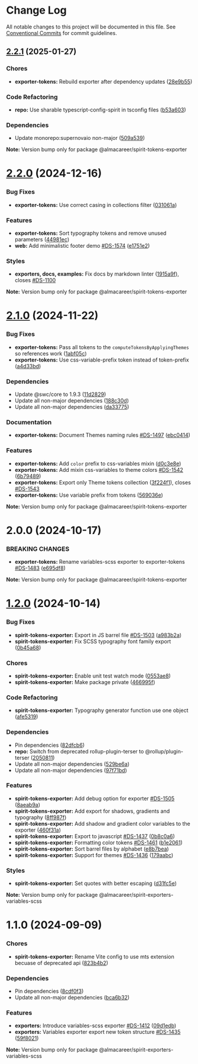 # Change Log

All notable changes to this project will be documented in this file.
See [Conventional Commits](https://conventionalcommits.org) for commit guidelines.

<a name="2.2.1"></a>

## [2.2.1](https://github.com/lmc-eu/spirit-design-system/compare/@almacareer/spirit-tokens-exporter@2.2.0...@almacareer/spirit-tokens-exporter@2.2.1) (2025-01-27)

### Chores

- **exporter-tokens:** Rebuild exporter after dependency updates ([28e9b55](https://github.com/lmc-eu/spirit-design-system/commit/28e9b55))

### Code Refactoring

- **repo:** Use sharable typescript-config-spirit in tsconfig files ([b53a603](https://github.com/lmc-eu/spirit-design-system/commit/b53a603))

### Dependencies

- Update monorepo:supernovaio non-major ([509a539](https://github.com/lmc-eu/spirit-design-system/commit/509a539))

**Note:** Version bump only for package @almacareer/spirit-tokens-exporter

<a name="2.2.0"></a>

# [2.2.0](https://github.com/lmc-eu/spirit-design-system/compare/@almacareer/spirit-tokens-exporter@2.1.0...@almacareer/spirit-tokens-exporter@2.2.0) (2024-12-16)

### Bug Fixes

- **exporter-tokens:** Use correct casing in collections filter ([031061a](https://github.com/lmc-eu/spirit-design-system/commit/031061a))

### Features

- **exporter-tokens:** Sort typography tokens and remove unused parameters ([44981ec](https://github.com/lmc-eu/spirit-design-system/commit/44981ec))
- **web:** Add minimalistic footer demo [#DS-1574](https://github.com/lmc-eu/spirit-design-system/issues/DS-1574) ([e1751e2](https://github.com/lmc-eu/spirit-design-system/commit/e1751e2))

### Styles

- **exporters, docs, examples:** Fix docs by markdown linter ([1915a9f](https://github.com/lmc-eu/spirit-design-system/commit/1915a9f)), closes [#DS-1100](https://github.com/lmc-eu/spirit-design-system/issues/DS-1100)

**Note:** Version bump only for package @almacareer/spirit-tokens-exporter

<a name="2.1.0"></a>

# [2.1.0](https://github.com/lmc-eu/spirit-design-system/compare/@almacareer/spirit-tokens-exporter@2.0.0...@almacareer/spirit-tokens-exporter@2.1.0) (2024-11-22)

### Bug Fixes

- **exporter-tokens:** Pass all tokens to the `computeTokensByApplyingThemes` so references work ([1abf05c](https://github.com/lmc-eu/spirit-design-system/commit/1abf05c))
- **exporter-tokens:** Use css-variable-prefix token instead of token-prefix ([a4d33bd](https://github.com/lmc-eu/spirit-design-system/commit/a4d33bd))

### Dependencies

- Update @swc/core to 1.9.3 ([11d2829](https://github.com/lmc-eu/spirit-design-system/commit/11d2829))
- Update all non-major dependencies ([188c30d](https://github.com/lmc-eu/spirit-design-system/commit/188c30d))
- Update all non-major dependencies ([da33775](https://github.com/lmc-eu/spirit-design-system/commit/da33775))

### Documentation

- **exporter-tokens:** Document Themes naming rules [#DS-1497](https://github.com/lmc-eu/spirit-design-system/issues/DS-1497) ([ebc0414](https://github.com/lmc-eu/spirit-design-system/commit/ebc0414))

### Features

- **exporter-tokens:** Add `color` prefix to css-variables mixin ([d0c3e8e](https://github.com/lmc-eu/spirit-design-system/commit/d0c3e8e))
- **exporter-tokens:** Add mixin css-variables to theme colors [#DS-1542](https://github.com/lmc-eu/spirit-design-system/issues/DS-1542) ([6b79489](https://github.com/lmc-eu/spirit-design-system/commit/6b79489))
- **exporter-tokens:** Export only Theme tokens collection ([3f224f1](https://github.com/lmc-eu/spirit-design-system/commit/3f224f1)), closes [#DS-1543](https://github.com/lmc-eu/spirit-design-system/issues/DS-1543)
- **exporter-tokens:** Use variable prefix from tokens ([569036e](https://github.com/lmc-eu/spirit-design-system/commit/569036e))

**Note:** Version bump only for package @almacareer/spirit-tokens-exporter

<a name="2.0.0"></a>

# 2.0.0 (2024-10-17)

### BREAKING CHANGES

- **exporter-tokens:** Rename variables-scss exporter to exporter-tokens [#DS-1483](https://github.com/lmc-eu/spirit-design-system/issues/DS-1483) ([e695df8](https://github.com/lmc-eu/spirit-design-system/commit/e695df8))

**Note:** Version bump only for package @almacareer/spirit-tokens-exporter

<a name="1.2.0"></a>

# [1.2.0](https://github.com/lmc-eu/spirit-design-system/compare/@almacareer/spirit-exporters-variables-scss@1.1.0...@almacareer/spirit-exporters-variables-scss@1.2.0) (2024-10-14)

### Bug Fixes

- **spirit-tokens-exporter:** Export in JS barrel file [#DS-1503](https://github.com/lmc-eu/spirit-design-system/issues/DS-1503) ([a983b2a](https://github.com/lmc-eu/spirit-design-system/commit/a983b2a))
- **spirit-tokens-exporter:** Fix SCSS typography font family export ([0b45a68](https://github.com/lmc-eu/spirit-design-system/commit/0b45a68))

### Chores

- **spirit-tokens-exporter:** Enable unit test watch mode ([0553ae8](https://github.com/lmc-eu/spirit-design-system/commit/0553ae8))
- **spirit-tokens-exporter:** Make package private ([466995f](https://github.com/lmc-eu/spirit-design-system/commit/466995f))

### Code Refactoring

- **spirit-tokens-exporter:** Typography generator function use one object ([afe5319](https://github.com/lmc-eu/spirit-design-system/commit/afe5319))

### Dependencies

- Pin dependencies ([82dfcb6](https://github.com/lmc-eu/spirit-design-system/commit/82dfcb6))
- **repo:** Switch from deprecated rollup-plugin-terser to @rollup/plugin-terser ([2050811](https://github.com/lmc-eu/spirit-design-system/commit/2050811))
- Update all non-major dependencies ([529be6a](https://github.com/lmc-eu/spirit-design-system/commit/529be6a))
- Update all non-major dependencies ([97f71bd](https://github.com/lmc-eu/spirit-design-system/commit/97f71bd))

### Features

- **spirit-tokens-exporter:** Add debug option for exporter [#DS-1505](https://github.com/lmc-eu/spirit-design-system/issues/DS-1505) ([8aeab9a](https://github.com/lmc-eu/spirit-design-system/commit/8aeab9a))
- **spirit-tokens-exporter:** Add export for shadows, gradients and typography ([8ff987f](https://github.com/lmc-eu/spirit-design-system/commit/8ff987f))
- **spirit-tokens-exporter:** Add shadow and gradient color variables to the exporter ([460f31a](https://github.com/lmc-eu/spirit-design-system/commit/460f31a))
- **spirit-tokens-exporter:** Export to javascript [#DS-1437](https://github.com/lmc-eu/spirit-design-system/issues/DS-1437) ([0b8c0a6](https://github.com/lmc-eu/spirit-design-system/commit/0b8c0a6))
- **spirit-tokens-exporter:** Formatting color tokens [#DS-1461](https://github.com/lmc-eu/spirit-design-system/issues/DS-1461) ([b1e2061](https://github.com/lmc-eu/spirit-design-system/commit/b1e2061))
- **spirit-tokens-exporter:** Sort barrel files by alphabet ([e8b7bea](https://github.com/lmc-eu/spirit-design-system/commit/e8b7bea))
- **spirit-tokens-exporter:** Support for themes [#DS-1436](https://github.com/lmc-eu/spirit-design-system/issues/DS-1436) ([179aabc](https://github.com/lmc-eu/spirit-design-system/commit/179aabc))

### Styles

- **spirit-tokens-exporter:** Set quotes with better escaping ([d31fc5e](https://github.com/lmc-eu/spirit-design-system/commit/d31fc5e))

**Note:** Version bump only for package @almacareer/spirit-exporters-variables-scss

<a name="1.1.0"></a>

# 1.1.0 (2024-09-09)

### Chores

- **spirit-tokens-exporter:** Rename Vite config to use mts extension becuase of deprecated api ([823b4b2](https://github.com/lmc-eu/spirit-design-system/commit/823b4b2))

### Dependencies

- Pin dependencies ([8cdf0f3](https://github.com/lmc-eu/spirit-design-system/commit/8cdf0f3))
- Update all non-major dependencies ([bca6b32](https://github.com/lmc-eu/spirit-design-system/commit/bca6b32))

### Features

- **exporters:** Introduce variables-scss exporter [#DS-1412](https://github.com/lmc-eu/spirit-design-system/issues/DS-1412) ([09d1edb](https://github.com/lmc-eu/spirit-design-system/commit/09d1edb))
- **exporters:** Variables exporter export new token structure [#DS-1435](https://github.com/lmc-eu/spirit-design-system/issues/DS-1435) ([59f8021](https://github.com/lmc-eu/spirit-design-system/commit/59f8021))

**Note:** Version bump only for package @almacareer/spirit-exporters-variables-scss
